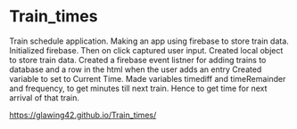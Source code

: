 # Train_times

Train schedule application. Making an app using firebase to store train data. Initialized firebase. Then on click captured user input. Created local object to store train data. Created a firebase event listner for adding trains to database and a row in the html when the user adds an entry Created variable to set to Current Time. Made variables timediff and timeRemainder and frequency, to get minutes till next train. Hence to get time for next arrival of that train.


https://glawing42.github.io/Train_times/
